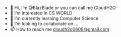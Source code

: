 - 👋 Hi, I’m @BlazBlade or you can call me CloudH2O
- 👀 I’m interested in CS WORLD
- 🌱 I’m currently learning Computer Science
- 💞️ I’m looking to collaborate on ...
- 📫 How to reach me <font color =#0000ff>cloudh2o0609@gmail.com</font>

<!---
BlazBlade/BlazBlade is a ✨ special ✨ repository because its `README.md` (this file) appears on your GitHub profile.
You can click the Preview link to take a look at your changes.
--->
